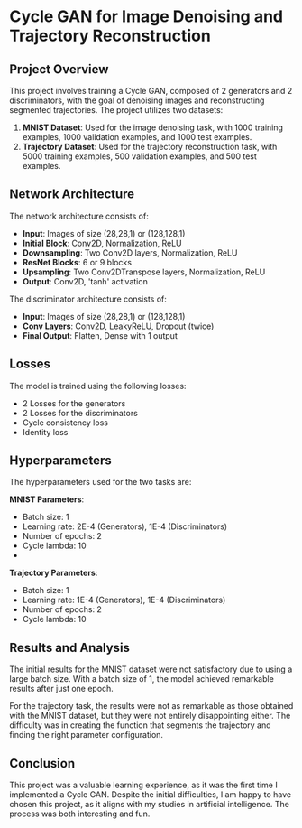 # Cycle GAN for Image Denoising and Trajectory Reconstruction

## Project Overview
This project involves training a Cycle GAN, composed of 2 generators and 2 discriminators, with the goal of denoising images and reconstructing segmented trajectories. The project utilizes two datasets:

1. **MNIST Dataset**: Used for the image denoising task, with 1000 training examples, 1000 validation examples, and 1000 test examples.
2. **Trajectory Dataset**: Used for the trajectory reconstruction task, with 5000 training examples, 500 validation examples, and 500 test examples.

## Network Architecture
The network architecture consists of:

- **Input**: Images of size (28,28,1) or (128,128,1)
- **Initial Block**: Conv2D, Normalization, ReLU
- **Downsampling**: Two Conv2D layers, Normalization, ReLU
- **ResNet Blocks**: 6 or 9 blocks
- **Upsampling**: Two Conv2DTranspose layers, Normalization, ReLU
- **Output**: Conv2D, 'tanh' activation

The discriminator architecture consists of:
- **Input**: Images of size (28,28,1) or (128,128,1)
- **Conv Layers**: Conv2D, LeakyReLU, Dropout (twice)
- **Final Output**: Flatten, Dense with 1 output

## Losses
The model is trained using the following losses:
- 2 Losses for the generators
- 2 Losses for the discriminators
- Cycle consistency loss
- Identity loss

## Hyperparameters
The hyperparameters used for the two tasks are:

**MNIST Parameters**:
- Batch size: 1
- Learning rate: 2E-4 (Generators), 1E-4 (Discriminators)
- Number of epochs: 2
- Cycle lambda: 10
- 
**Trajectory Parameters**:
- Batch size: 1
- Learning rate: 1E-4 (Generators), 1E-4 (Discriminators)
- Number of epochs: 2
- Cycle lambda: 10
## Results and Analysis
The initial results for the MNIST dataset were not satisfactory due to using a large batch size. With a batch size of 1, the model achieved remarkable results after just one epoch.

For the trajectory task, the results were not as remarkable as those obtained with the MNIST dataset, but they were not entirely disappointing either. The difficulty was in creating the function that segments the trajectory and finding the right parameter configuration.

## Conclusion
This project was a valuable learning experience, as it was the first time I implemented a Cycle GAN. Despite the initial difficulties, I am happy to have chosen this project, as it aligns with my studies in artificial intelligence. The process was both interesting and fun.
